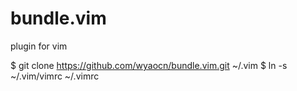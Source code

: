 bundle.vim
==========

plugin for vim

$ git clone https://github.com/wyaocn/bundle.vim.git ~/.vim
$ ln -s ~/.vim/vimrc ~/.vimrc
